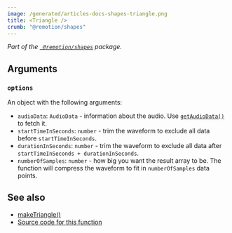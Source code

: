 ```yaml
---
image: /generated/articles-docs-shapes-triangle.png
title: <Triangle />
crumb: "@remotion/shapes"
---
```


_Part of the [` @remotion/shapes`](/docs/shapes) package._


## Arguments

### `options`

An object with the following arguments:

- `audioData`: `AudioData` - information about the audio. Use [`getAudioData()`](/docs/get-audio-data) to fetch it.
- `startTimeInSeconds`: `number` - trim the waveform to exclude all data before `startTimeInSeconds`.
- `durationInSeconds`: `number` - trim the waveform to exclude all data after `startTimeInSeconds + durationInSeconds`.
- `numberOfSamples`: `number` - how big you want the result array to be. The function will compress the waveform to fit in `numberOfSamples` data points.



## See also
- [makeTriangle()](/docs/paths/make-triangle)
- [Source code for this function](https://github.com/remotion-dev/remotion/blob/main/packages/paths/src/make-triangle.tsx)
